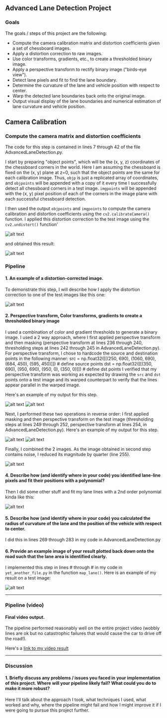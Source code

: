## Advanced Lane Detection Project

### Goals

The goals / steps of this project are the following:

* Compute the camera calibration matrix and distortion coefficients given a set of chessboard images.
* Apply a distortion correction to raw images.
* Use color transforms, gradients, etc., to create a thresholded binary image.
* Apply a perspective transform to rectify binary image ("birds-eye view").
* Detect lane pixels and fit to find the lane boundary.
* Determine the curvature of the lane and vehicle position with respect to center.
* Warp the detected lane boundaries back onto the original image.
* Output visual display of the lane boundaries and numerical estimation of lane curvature and vehicle position.

[//]: # (Image References)

[image1]: ./camera_cal/calibration3.jpg "Distorted"
[image2]: ./undist_calibration3.jpg "Un-distorted"
[image3]: ./test_images/test3.jpg "Distorted Road Image"
[image4]: ./outImg3/5_0undist.jpg "Undistorted Road Image"
[image5]: ./outImg3/5_20.jpg "Warped1 Image"
[image6]: ./outImg3/5_21.jpg "Masked Warped1 Image"
[image7]: ./outImg3/5_1mask.jpg "Mask1 Image"
[image8]: ./outImg3/5_22.jpg "Warped Mask1 Image"
[image9]: ./outImg3/5_2warp.jpg "Warp Example"
[image10]: ./outImg3/5_3mask.jpg "Road Estimate"
[image11]: ./outImg3/5_4road.jpg "Fit Visual"
[image7]: ./outImg3/5_5Lane.jpg "Output"
[video1]: ./project_video_output.mp4 "Video"

## Camera Calibration

### Compute the camera matrix and distortion coefficients

The code for this step is contained in lines 7 through 42 of the file  AdvancedLaneDetection.py.  

I start by preparing "object points", which will be the (x, y, z) coordinates of the chessboard corners in the world. Here I am assuming the chessboard is fixed on the (x, y) plane at z=0, such that the object points are the same for each calibration image.  Thus, `objp` is just a replicated array of coordinates, and `objpoints` will be appended with a copy of it every time I successfully detect all chessboard corners in a test image.  `imgpoints` will be appended with the (x, y) pixel position of each of the corners in the image plane with each successful chessboard detection.  

I then used the output `objpoints` and `imgpoints` to compute the camera calibration and distortion coefficients using the `cv2.calibrateCamera()` function.  I applied this distortion correction to the test image using the `cv2.undistort()` function'

![alt text][image1]

and obtained this result: 

![alt text][image2]

### Pipeline

#### 1. An example of a distortion-corrected image.

To demonstrate this step, I will describe how I apply the distortion correction to one of the test images like this one:

![alt text][image3]

#### 2. Perspective transform, Color transforms, gradients to create a thresholded binary image

I used a combination of color and gradient thresholds to generate a binary image. I used a 2 way approach, where I first applied perspective transform and then masking (perspective transform at lines 236 through 240, thresholding steps at lines 242 through 245 in AdvancedLaneDetection.py). For perspective transform, I chose to hardcode the source and destination points in the following manner:
    src = np.float32([[(250, 690), (1060, 690), (684, 450), (595, 450)]])     # define source points
    dst = np.float32([[(350, 690), (950, 690), (950, 0), (350, 0)]])     # define dst points
I verified that my perspective transform was working as expected by drawing the `src` and `dst` points onto a test image and its warped counterpart to verify that the lines appear parallel in the warped image.

Here's an example of my output for this step.  

![alt text][image4]           ![alt text][image5]


Next, I performed these two operations in reverse order: I first applied masking and then perspective transform on the test image (thresholding steps at lines 249 through 252, perspective transform at lines 254,  in AdvancedLaneDetection.py).  Here's an example of my output for this step.  

![alt text][image6]           ![alt text][image7]


Finally, I combined the 2 images. As the image obtained in second step contains noise, I reduced its magnitude by quarter (line 255).

![alt text][image8]


#### 4. Describe how (and identify where in your code) you identified lane-line pixels and fit their positions with a polynomial?

Then I did some other stuff and fit my lane lines with a 2nd order polynomial kinda like this:

![alt text][image5]

#### 5. Describe how (and identify where in your code) you calculated the radius of curvature of the lane and the position of the vehicle with respect to center.

I did this in lines 269 through 283 in my code in AdvancedLaneDetection.py

#### 6. Provide an example image of your result plotted back down onto the road such that the lane area is identified clearly.

I implemented this step in lines # through # in my code in `yet_another_file.py` in the function `map_lane()`.  Here is an example of my result on a test image:

![alt text][image6]

---

### Pipeline (video)

#### Final video output.  
The pipeline performed reasonably well on the entire project video (wobbly lines are ok but no catastrophic failures that would cause the car to drive off the road!).

Here's a [link to my video result](./project_video_output.mp4)

---

### Discussion

#### 1. Briefly discuss any problems / issues you faced in your implementation of this project.  Where will your pipeline likely fail?  What could you do to make it more robust?

Here I'll talk about the approach I took, what techniques I used, what worked and why, where the pipeline might fail and how I might improve it if I were going to pursue this project further.  
